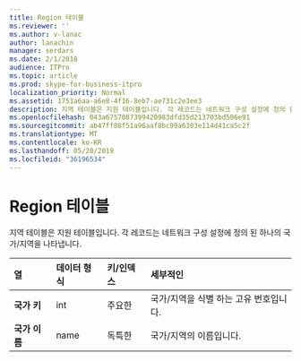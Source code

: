 ```yaml
---
title: Region 테이블
ms.reviewer: ''
ms.author: v-lanac
author: lanachin
manager: serdars
ms.date: 2/1/2018
audience: ITPro
ms.topic: article
ms.prod: skype-for-business-itpro
localization_priority: Normal
ms.assetid: 1751a6aa-a6e8-4f16-8eb7-ae731c2e3ee3
description: 지역 테이블은 지원 테이블입니다. 각 레코드는 네트워크 구성 설정에 정의 된 하나의 국가/지역을 나타냅니다.
ms.openlocfilehash: 043a6757087399420983dfd35d213703bd506e91
ms.sourcegitcommit: ab47ff88f51a96aaf8bc99a6303e114d41ca5c2f
ms.translationtype: MT
ms.contentlocale: ko-KR
ms.lasthandoff: 05/20/2019
ms.locfileid: "36196534"
---
```

# <a name="region-table"></a>Region 테이블
 
지역 테이블은 지원 테이블입니다. 각 레코드는 네트워크 구성 설정에 정의 된 하나의 국가/지역을 나타냅니다.
  
|**열**|**데이터 형식**|**키/인덱스**|**세부적인**|
|:-----|:-----|:-----|:-----|
|**국가 키** <br/> |int  <br/> |주요한  <br/> |국가/지역을 식별 하는 고유 번호입니다.  <br/> |
|**국가 이름** <br/> |name  <br/> |독특한  <br/> |국가/지역의 이름입니다.  <br/> |
   

